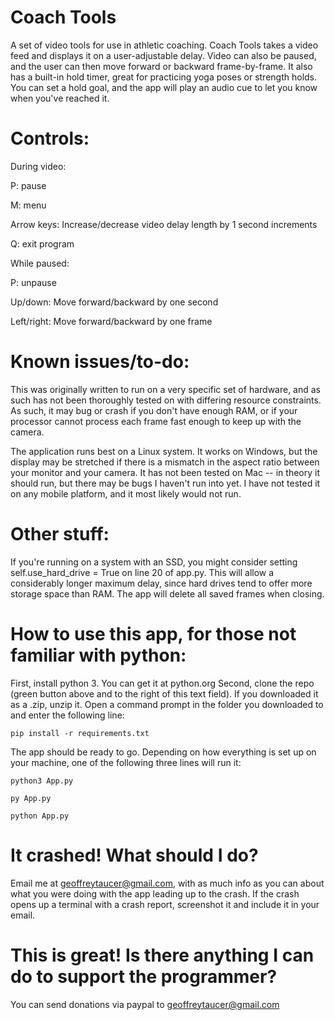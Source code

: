 # Coach Tools
A set of video tools for use in athletic coaching. Coach Tools takes a video feed and displays it on a user-adjustable delay. Video can also be paused, and the user can then move forward or backward frame-by-frame.
It also has a built-in hold timer, great for practicing yoga poses or strength holds. You can set a hold goal, and the app will play an audio cue to let you know when you've reached it.

# Controls:
During video:

P: pause

M: menu

Arrow keys: Increase/decrease video delay length by 1 second increments

Q: exit program



While paused:

P: unpause

Up/down: Move forward/backward by one second

Left/right: Move forward/backward by one frame
  
# Known issues/to-do:
This was originally written to run on a very specific set of hardware, and as such has not been thoroughly tested on with differing resource constraints. As such, it may bug or crash if you don't have enough RAM, or if your processor cannot process each frame fast enough to keep up with the camera.

The application runs best on a Linux system. It works on Windows, but the display may be stretched if there is a mismatch in the aspect ratio between your monitor and your camera. It has not been tested on Mac -- in theory it should run, but there may be bugs I haven't run into yet. I have not tested it on any mobile platform, and it most likely would not run.

# Other stuff:
If you're running on a system with an SSD, you might consider setting self.use_hard_drive = True on line 20 of app.py. This will allow a considerably longer maximum delay, since hard drives tend to offer more storage space than RAM. The app will delete all saved frames when closing.

# How to use this app, for those not familiar with python:
First, install python 3. You can get it at python.org
Second, clone the repo (green button above and to the right of this text field). If you downloaded it as a .zip, unzip it.
Open a command prompt in the folder you downloaded to and enter the following line:

```pip install -r requirements.txt```

The app should be ready to go. Depending on how everything is set up on your machine, one of the following three lines will run it:

```python3 App.py```

```py App.py```

```python App.py```

# It crashed! What should I do?
Email me at geoffreytaucer@gmail.com, with as much info as you can about what you were doing with the app leading up to the crash. If the crash opens up a terminal with a crash report, screenshot it and include it in your email.

# This is great! Is there anything I can do to support the programmer?
You can send donations via paypal to geoffreytaucer@gmail.com

